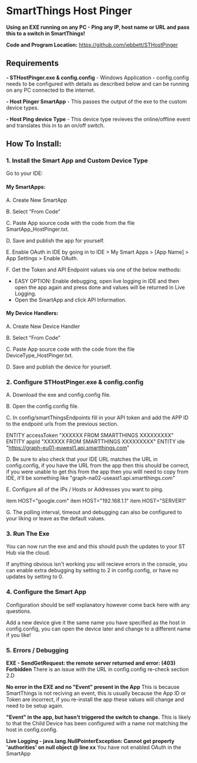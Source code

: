 # SmartThings Host Pinger

**Using an EXE running on any PC - Ping any IP, host name or URL and pass this to a switch in SmartThings!**

**Code and Program Location:**
https://github.com/jebbett/STHostPinger

## Requirements

**- STHostPinger.exe & config.config** - Windows Application - config.config needs to be configured with details as described below and can be running on any PC connected to the internet.

**- Host Pinger SmartApp** - This passes the output of the exe to the custom device types.

**- Host Ping device Type** - This device type revieves the online/offline event and translates this in to an on/off switch.

## How To Install:

### 1. Install the Smart App and Custom Device Type

Go to your IDE:

#### My SmartApps:

A. Create New SmartApp

B. Select “From Code”

C. Paste App source code with the code from the file SmartApp_HostPinger.txt.

D. Save and publish the app for yourself.

E. Enable OAuth in IDE by going in to IDE > My Smart Apps > [App Name] > App Settings > Enable OAuth.

F. Get the Token and API Endpoint values via one of the below methods:

* EASY OPTION: Enable debugging, open live logging in IDE and then open the app again and press done and values will be returned in Live Logging.
* Open the SmartApp and click API Information.

#### My Device Handlers:

A. Create New Device Handler

B. Select “From Code”

C. Paste App source code with the code from the file DeviceType_HostPinger.txt.

D. Save and publish the device for yourself.


### 2. Configure STHostPinger.exe & config.config

A. Download the exe and config.config file. 

B. Open the config.config file.

C. In config/smartThingsEndpoints fill in your API token and add the APP ID to the endpoint urls from the previous section.

ENTITY accessToken "XXXXXX FROM SMARTTHINGS XXXXXXXXX"
ENTITY appId "XXXXXX FROM SMARTTHINGS XXXXXXXXX"
ENTITY ide "https://graph-eu01-euwest1.api.smartthings.com"

D. Be sure to also check that your IDE URL matches the URL in config.config, if you have the URL from the app then this should be correct, if you were unable to get this from the app then you willl need to copy from IDE, it'll be something like "graph-na02-useast1.api.smartthings.com"

E. Configure all of the IPs / Hosts or Addresses you want to ping.

item HOST="google.com"
item HOST="192.168.1.1"
item HOST="SERVER1"

G. The polling interval, timeout and debugging can also be configured to your liking or leave as the default values.

### 3. Run The Exe

You can now run the exe and and this should push the updates to your ST Hub via the cloud.

If anything obvious isn't working you will recieve errors in the console, you can enable extra debugging by setting to 2 in config.config, or have no updates by setting to 0. 


### 4. Configure the Smart App

Configuration should be self explanatory however come back here with any questions.

Add a new device give it the same name you have specified as the host in config.config, you can open the device later and change to a different name if you like!


### 5. Errors / Debugging

**EXE - SendGetRequest: the remote server returned and error: (403) Forbidden**
There is an issue with the URL in config.config re-check section 2.D

**No error in the EXE and no "Event" present in the App**
This is because SmartThings is not reciving an event, this is usually because the App ID or Token are incorrect, if you re-install the app these values will change and need to be setup again.

**"Event" in the app, but hasn't triggered the switch to change.**
This is likely to that the Child Device has been configured with a name not matching the host in config.config.

**Live Logging - java.lang.NullPointerException: Cannot get property 'authorities' on null object @ line xx**
You have not enabled OAuth in the SmartApp